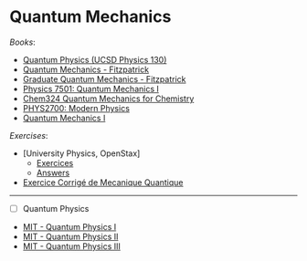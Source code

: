 # Quantum Mechanics

_Books_:

- [Quantum Physics (UCSD Physics 130)](https://quantummechanics.ucsd.edu/ph130a/130_notes/130_notes.html)
- [Quantum Mechanics - Fitzpatrick](https://farside.ph.utexas.edu/teaching/qmech/Quantum/Quantum.html)
- [Graduate Quantum Mechanics - Fitzpatrick](https://farside.ph.utexas.edu/teaching/qm/Quantum/index.html)
- [Physics 7501: Quantum Mechanics I](https://furnstahl.github.io/7501-JB/about.html)
- [Chem324 Quantum Mechanics for Chemistry](https://dpotoyan.github.io/Chem324/index.html)
- [PHYS2700: Modern Physics](https://saturnaxis.github.io/ModernPhysics/home.html)
- [Quantum Mechanics I](https://paulskrzypczyk.github.io/qm-lecture-notes/)

_Exercises_:

- [University Physics, OpenStax]
  - [Exercices](<https://phys.libretexts.org/Bookshelves/University_Physics/University_Physics_(OpenStax)/University_Physics_III_-_Optics_and_Modern_Physics_(OpenStax)/07%3A_Quantum_Mechanics/7.0E%3A_7.E%3A_Quantum_Mechanics_(Exercises)>)
  - [Answers](<https://phys.libretexts.org/Bookshelves/University_Physics/University_Physics_(OpenStax)/University_Physics_III_-_Optics_and_Modern_Physics_(OpenStax)/07%3A_Quantum_Mechanics/7.0E%3A_7.E%3A_Quantum_Mechanics_(Exercises)>)
- [Exercice Corrigé de Mecanique Quantique](https://www.physiquechimiemathbiologie.com/search/label/M%C3%A9canique%20quantique%201%20L2?m=1)

---

- [ ]  Quantum Physics
  - [MIT - Quantum Physics I](https://ocw.mit.edu/courses/8-04-quantum-physics-i-spring-2016/pages/video-lectures/)
  - [MIT - Quantum Physics II](https://ocw.mit.edu/courses/8-05-quantum-physics-ii-fall-2013/pages/syllabus/)
  - [MIT - Quantum Physics III](https://ocw.mit.edu/courses/8-06-quantum-physics-iii-spring-2018/pages/syllabus/)
